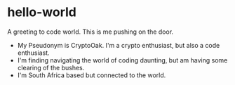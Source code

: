 # hello-world
A greeting to code world. This is me pushing on the door.
- My Pseudonym is CryptoOak. I'm a crypto enthusiast, but also a code enthusiast.
- I'm finding navigating the world of coding daunting, but am having some clearing of the bushes.
- I'm South Africa based but connected to the world.
